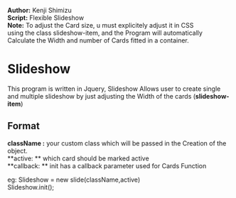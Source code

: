 **Author:** Kenji Shimizu </br>
**Script:** Flexible Slideshow </br>
**Note:** To adjust the Card size, u must explicitely adjust it in CSS </br>
 using the class slideshow-item, and the Program will automatically </br>
 Calculate the Width and number of Cards fitted in a container. </br>

# Slideshow
 This program is written in Jquery, Slideshow Allows user to create single and multiple slideshow by just adjusting the Width of the cards (**slideshow-item**) </br>
 
 ## Format 
 
  **className :**  your custom class which will be passed in the Creation of the object.</br>
  **active: ** which card should be marked active</br>
  **callback: ** init has a callback parameter used for Cards Function</br>

  eg: Slideshow = new slide(className,active)</br>
      Slideshow.init();</br>
 

